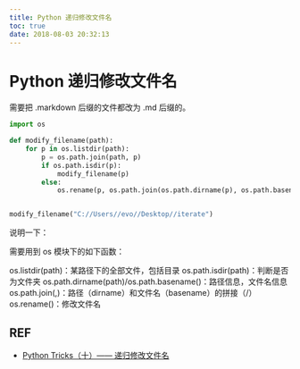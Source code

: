 ```yaml
---
title: Python 递归修改文件名
toc: true
date: 2018-08-03 20:32:13
---
```


# Python 递归修改文件名

需要把 .markdown 后缀的文件都改为 .md 后缀的。



```python
import os

def modify_filename(path):
    for p in os.listdir(path):
        p = os.path.join(path, p)
        if os.path.isdir(p):
            modify_filename(p)
        else:
            os.rename(p, os.path.join(os.path.dirname(p), os.path.basename(p).replace('markdown', 'md')))


modify_filename("C://Users//evo//Desktop//iterate")
```


说明一下：

需要用到 os 模块下的如下函数：

os.listdir(path)：某路径下的全部文件，包括目录
os.path.isdir(path)：判断是否为文件夹
os.path.dirname(path)/os.path.basename()：路径信息，文件名信息
os.path.join(,)：路径（dirname）和文件名（basename）的拼接（/）
os.rename()：修改文件名



## REF

- [Python Tricks（十）—— 递归修改文件名](https://blog.csdn.net/lanchunhui/article/details/51474540)

